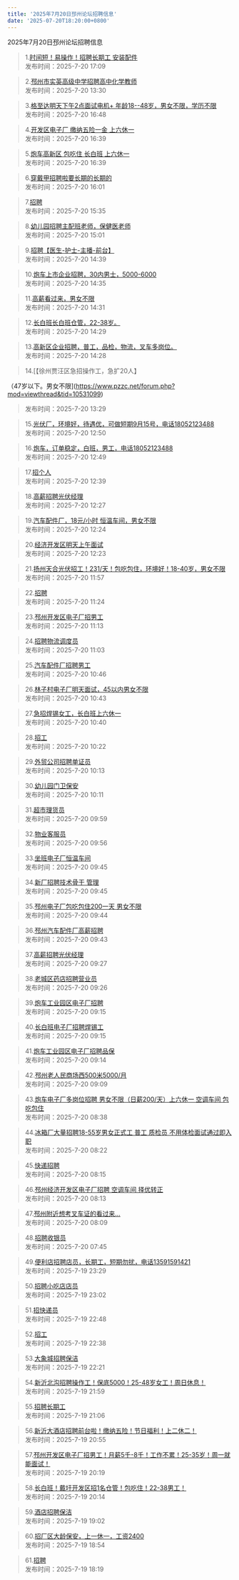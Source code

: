 ```yaml
---
title: '2025年7月20日邳州论坛招聘信息'
date: '2025-07-20T18:20:00+0800'
---
```

2025年7月20日邳州论坛招聘信息
<!--more-->
>1.[时间短！易操作！招聘长期工 安装配件](https://www.pzzc.net/forum.php?mod=viewthread&tid=10531143)<br>
>发布时间：2025-7-20 17:09

>2.[邳州市实英高级中学招聘高中化学教师](https://www.pzzc.net/forum.php?mod=viewthread&tid=10531100)<br>
>发布时间：2025-7-20 13:30

>3.[格至达明天下午2点面试电机+
年龄18--48岁，男女不限，学历不限](https://www.pzzc.net/forum.php?mod=viewthread&tid=10531141)<br>
>发布时间：2025-7-20 16:48

>4.[开发区电子厂 缴纳五险一金 上六休一](https://www.pzzc.net/forum.php?mod=viewthread&tid=10531140)<br>
>发布时间：2025-7-20 16:39

>5.[炮车高新区 包吃住 长白班 上六休一](https://www.pzzc.net/forum.php?mod=viewthread&tid=10531139)<br>
>发布时间：2025-7-20 16:39

>6.[穿戴甲招聘啦要长期的长期的](https://www.pzzc.net/forum.php?mod=viewthread&tid=10531128)<br>
>发布时间：2025-7-20 16:01

>7.[招聘](https://www.pzzc.net/forum.php?mod=viewthread&tid=10531123)<br>
>发布时间：2025-7-20 15:35

>8.[幼儿园招聘主配班老师，保健医老师](https://www.pzzc.net/forum.php?mod=viewthread&tid=10531115)<br>
>发布时间：2025-7-20 15:01

>9.[招聘【医生-护士-主播-前台】](https://www.pzzc.net/forum.php?mod=viewthread&tid=10531112)<br>
>发布时间：2025-7-20 14:39

>10.[炮车上市企业招聘，30内男士，5000-6000](https://www.pzzc.net/forum.php?mod=viewthread&tid=10531110)<br>
>发布时间：2025-7-20 14:35

>11.[高薪看过来，男女不限](https://www.pzzc.net/forum.php?mod=viewthread&tid=10531108)<br>
>发布时间：2025-7-20 14:31

>12.[长白班长白班仓管，22-38岁。](https://www.pzzc.net/forum.php?mod=viewthread&tid=10531107)<br>
>发布时间：2025-7-20 14:29

>13.[高新区企业招聘，普工，品检，物流，叉车多岗位。](https://www.pzzc.net/forum.php?mod=viewthread&tid=10531106)<br>
>发布时间：2025-7-20 14:28

>14.[【徐州贾汪区急招操作工，急扩20人】

 （47岁以下。男女不限](https://www.pzzc.net/forum.php?mod=viewthread&tid=10531099)<br>
>发布时间：2025-7-20 13:29

>15.[光伏厂，环境好，待遇优，可做短期9月15号，电话18052123488](https://www.pzzc.net/forum.php?mod=viewthread&tid=10531086)<br>
>发布时间：2025-7-20 12:50

>16.[炮车，订单稳定，白班，男工，电话18052123488](https://www.pzzc.net/forum.php?mod=viewthread&tid=10531085)<br>
>发布时间：2025-7-20 12:49

>17.[招个人](https://www.pzzc.net/forum.php?mod=viewthread&tid=10531084)<br>
>发布时间：2025-7-20 12:39

>18.[高薪招聘光伏经理](https://www.pzzc.net/forum.php?mod=viewthread&tid=10531081)<br>
>发布时间：2025-7-20 12:27

>19.[汽车配件厂，18元/小时  恒温车间，男女不限](https://www.pzzc.net/forum.php?mod=viewthread&tid=10531077)<br>
>发布时间：2025-7-20 12:24

>20.[经济开发区明天上午面试](https://www.pzzc.net/forum.php?mod=viewthread&tid=10531076)<br>
>发布时间：2025-7-20 12:23

>21.[扬州天合光伏招工！231/天！包吃包住，环境好！18-40岁，男女不限](https://www.pzzc.net/forum.php?mod=viewthread&tid=10531069)<br>
>发布时间：2025-7-20 11:57

>22.[招聘](https://www.pzzc.net/forum.php?mod=viewthread&tid=10531059)<br>
>发布时间：2025-7-20 11:24

>23.[邳州开发区电子厂招男工](https://www.pzzc.net/forum.php?mod=viewthread&tid=10531057)<br>
>发布时间：2025-7-20 11:13

>24.[招聘物流调度员](https://www.pzzc.net/forum.php?mod=viewthread&tid=10531056)<br>
>发布时间：2025-7-20 11:03

>25.[汽车配件厂招聘男工](https://www.pzzc.net/forum.php?mod=viewthread&tid=10531051)<br>
>发布时间：2025-7-20 10:46

>26.[林子村电子厂明天面试，45以内男女不限](https://www.pzzc.net/forum.php?mod=viewthread&tid=10531049)<br>
>发布时间：2025-7-20 10:43

>27.[急招焊锡女工，长白班上六休一](https://www.pzzc.net/forum.php?mod=viewthread&tid=10531046)<br>
>发布时间：2025-7-20 10:40

>28.[招工](https://www.pzzc.net/forum.php?mod=viewthread&tid=10531039)<br>
>发布时间：2025-7-20 10:22

>29.[外贸公司招聘单证员](https://www.pzzc.net/forum.php?mod=viewthread&tid=10531034)<br>
>发布时间：2025-7-20 10:13

>30.[幼儿园门卫保安](https://www.pzzc.net/forum.php?mod=viewthread&tid=10531033)<br>
>发布时间：2025-7-20 10:11

>31.[超市理货员](https://www.pzzc.net/forum.php?mod=viewthread&tid=10531032)<br>
>发布时间：2025-7-20 09:59

>32.[物业客服员](https://www.pzzc.net/forum.php?mod=viewthread&tid=10531029)<br>
>发布时间：2025-7-20 09:56

>33.[坐班电子厂恒温车间](https://www.pzzc.net/forum.php?mod=viewthread&tid=10531024)<br>
>发布时间：2025-7-20 09:45

>34.[新厂招聘技术骨干 管理](https://www.pzzc.net/forum.php?mod=viewthread&tid=10531023)<br>
>发布时间：2025-7-20 09:45

>35.[邳州电子厂包吃包住200一天 男女不限](https://www.pzzc.net/forum.php?mod=viewthread&tid=10531022)<br>
>发布时间：2025-7-20 09:44

>36.[邳州汽车配件厂高薪招聘](https://www.pzzc.net/forum.php?mod=viewthread&tid=10531021)<br>
>发布时间：2025-7-20 09:43

>37.[高薪招聘光伏经理](https://www.pzzc.net/forum.php?mod=viewthread&tid=10531015)<br>
>发布时间：2025-7-20 09:27

>38.[老城区药店招聘营业员](https://www.pzzc.net/forum.php?mod=viewthread&tid=10531014)<br>
>发布时间：2025-7-20 09:26

>39.[炮车工业园区电子厂招聘](https://www.pzzc.net/forum.php?mod=viewthread&tid=10531012)<br>
>发布时间：2025-7-20 09:15

>40.[长白班电子厂招聘焊锡工](https://www.pzzc.net/forum.php?mod=viewthread&tid=10531011)<br>
>发布时间：2025-7-20 09:15

>41.[炮车工业园区电子厂招聘品保](https://www.pzzc.net/forum.php?mod=viewthread&tid=10531010)<br>
>发布时间：2025-7-20 09:14

>42.[邳州老人民商场西500米5000/月](https://www.pzzc.net/forum.php?mod=viewthread&tid=10531008)<br>
>发布时间：2025-7-20 09:09

>43.[炮车电子厂多岗位招聘  男女不限（日薪200/天）上六休一 空调车间 包吃包住](https://www.pzzc.net/forum.php?mod=viewthread&tid=10530997)<br>
>发布时间：2025-7-20 08:38

>44.[冰箱厂大量招聘18-55岁男女正式工 普工  质检员 不用体检面试通过即入职](https://www.pzzc.net/forum.php?mod=viewthread&tid=10530996)<br>
>发布时间：2025-7-20 08:22

>45.[快递招聘](https://www.pzzc.net/forum.php?mod=viewthread&tid=10530993)<br>
>发布时间：2025-7-20 08:15

>46.[邳州经济开发区电子厂招聘 空调车间  择优转正](https://www.pzzc.net/forum.php?mod=viewthread&tid=10530990)<br>
>发布时间：2025-7-20 08:13

>47.[邳州附近想考叉车证的看过来…](https://www.pzzc.net/forum.php?mod=viewthread&tid=10530986)<br>
>发布时间：2025-7-20 08:09

>48.[招聘收银员](https://www.pzzc.net/forum.php?mod=viewthread&tid=10530980)<br>
>发布时间：2025-7-20 07:45

>49.[便利店招聘店员，长期工，短期勿扰，电话13591591421](https://www.pzzc.net/forum.php?mod=viewthread&tid=10530957)<br>
>发布时间：2025-7-19 23:29

>50.[招聘小吃店店员](https://www.pzzc.net/forum.php?mod=viewthread&tid=10530955)<br>
>发布时间：2025-7-19 23:02

>51.[招快递员](https://www.pzzc.net/forum.php?mod=viewthread&tid=10530949)<br>
>发布时间：2025-7-19 22:48

>52.[招工](https://www.pzzc.net/forum.php?mod=viewthread&tid=10530948)<br>
>发布时间：2025-7-19 22:38

>53.[大象城招聘保洁](https://www.pzzc.net/forum.php?mod=viewthread&tid=10530946)<br>
>发布时间：2025-7-19 22:21

>54.[新沂北沟招聘操作工！保底5000！25-48岁女工！周日休息！](https://www.pzzc.net/forum.php?mod=viewthread&tid=10530943)<br>
>发布时间：2025-7-19 21:59

>55.[招聘长期工](https://www.pzzc.net/forum.php?mod=viewthread&tid=10530937)<br>
>发布时间：2025-7-19 21:06

>56.[新沂大酒店招聘前台啦！缴纳五险！节日福利！上二休二！](https://www.pzzc.net/forum.php?mod=viewthread&tid=10530934)<br>
>发布时间：2025-7-19 20:55

>57.[邳州开发区电子厂招男工！月薪5千-8千！工作不累！25-35岁！周一就能面试！](https://www.pzzc.net/forum.php?mod=viewthread&tid=10530931)<br>
>发布时间：2025-7-19 20:19

>58.[长白班！戴圩开发区招1名仓管！包吃住！22-38男工！](https://www.pzzc.net/forum.php?mod=viewthread&tid=10530929)<br>
>发布时间：2025-7-19 20:14

>59.[酒店招聘保洁](https://www.pzzc.net/forum.php?mod=viewthread&tid=10530918)<br>
>发布时间：2025-7-19 19:02

>60.[招厂区大龄保安，上一休一，工资2400](https://www.pzzc.net/forum.php?mod=viewthread&tid=10530915)<br>
>发布时间：2025-7-19 18:54

>61.[招聘](https://www.pzzc.net/forum.php?mod=viewthread&tid=10530912)<br>
>发布时间：2025-7-19 18:19

